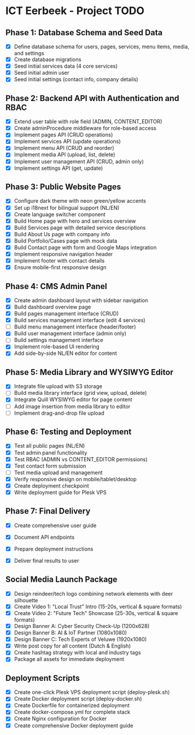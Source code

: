 # ICT Eerbeek - Project TODO

## Phase 1: Database Schema and Seed Data
- [x] Define database schema for users, pages, services, menu items, media, and settings
- [x] Create database migrations
- [x] Seed initial services data (4 core services)
- [x] Seed initial admin user
- [x] Seed initial settings (contact info, company details)

## Phase 2: Backend API with Authentication and RBAC
- [x] Extend user table with role field (ADMIN, CONTENT_EDITOR)
- [x] Create adminProcedure middleware for role-based access
- [x] Implement pages API (CRUD operations)
- [x] Implement services API (update operations)
- [x] Implement menu API (CRUD and reorder)
- [x] Implement media API (upload, list, delete)
- [x] Implement user management API (CRUD, admin only)
- [x] Implement settings API (get, update)

## Phase 3: Public Website Pages
- [x] Configure dark theme with neon green/yellow accents
- [x] Set up i18next for bilingual support (NL/EN)
- [x] Create language switcher component
- [x] Build Home page with hero and services overview
- [x] Build Services page with detailed service descriptions
- [x] Build About Us page with company info
- [x] Build Portfolio/Cases page with mock data
- [x] Build Contact page with form and Google Maps integration
- [x] Implement responsive navigation header
- [x] Implement footer with contact details
- [x] Ensure mobile-first responsive design

## Phase 4: CMS Admin Panel
- [x] Create admin dashboard layout with sidebar navigation
- [x] Build dashboard overview page
- [x] Build pages management interface (CRUD)
- [x] Build services management interface (edit 4 services)
- [ ] Build menu management interface (header/footer)
- [x] Build user management interface (admin only)
- [ ] Build settings management interface
- [x] Implement role-based UI rendering
- [x] Add side-by-side NL/EN editor for content

## Phase 5: Media Library and WYSIWYG Editor
- [x] Integrate file upload with S3 storage
- [ ] Build media library interface (grid view, upload, delete)
- [x] Integrate Quill WYSIWYG editor for page content
- [ ] Add image insertion from media library to editor
- [ ] Implement drag-and-drop file upload

## Phase 6: Testing and Deployment
- [x] Test all public pages (NL/EN)
- [x] Test admin panel functionality
- [x] Test RBAC (ADMIN vs CONTENT_EDITOR permissions)
- [x] Test contact form submission
- [ ] Test media upload and management
- [x] Verify responsive design on mobile/tablet/desktop
- [x] Create deployment checkpoint
- [x] Write deployment guide for Plesk VPS

## Phase 7: Final Delivery
- [x] Create comprehensive user guide
- [x] Document API endpoints
- [x] Prepare deployment instructions
- [x] Deliver final results to user


## Social Media Launch Package
- [x] Design reindeer/tech logo combining network elements with deer silhouette
- [x] Create Video 1: "Local Trust" Intro (15-20s, vertical & square formats)
- [x] Create Video 2: "Future Tech" Showcase (25-30s, vertical & square formats)
- [x] Design Banner A: Cyber Security Check-Up (1200x628)
- [x] Design Banner B: AI & IoT Partner (1080x1080)
- [x] Design Banner C: Tech Experts of Veluwe (1920x1080)
- [x] Write post copy for all content (Dutch & English)
- [x] Create hashtag strategy with local and industry tags
- [x] Package all assets for immediate deployment

## Deployment Scripts
- [x] Create one-click Plesk VPS deployment script (deploy-plesk.sh)
- [x] Create Docker deployment script (deploy-docker.sh)
- [x] Create Dockerfile for containerized deployment
- [x] Create docker-compose.yml for complete stack
- [x] Create Nginx configuration for Docker
- [x] Create comprehensive Docker deployment guide
